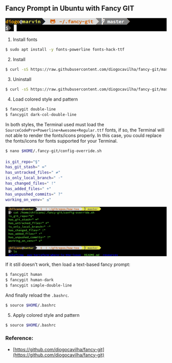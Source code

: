 ## Fancy Prompt in Ubuntu with Fancy GIT

![](fancy_prompt_ubuntu_with_fancy_git.png)

1) Install fonts
```sh
$ sudo apt install -y fonts-powerline fonts-hack-ttf
```

2) Install
```sh
$ curl -sS https://raw.githubusercontent.com/diogocavilha/fancy-git/master/install.sh | sh
```

3) Uninstall
```sh
$ curl -sS https://raw.githubusercontent.com/diogocavilha/fancy-git/master/uninstall.sh | sh
```

4) Load colored style and pattern
```sh
$ fancygit double-line
$ fancygit dark-col-double-line
```
In both styles, the Terminal used must load the `SourceCodePro+Powerline+Awesome+Regular.ttf` fonts, if so, the Terminal will not able to render the fonts/icons properly.
In this case, you could replace the fonts/icons for fonts supported for your Terminal.
```sh
$ nano $HOME/.fancy-git/config-override.sh

is_git_repo="§"
has_git_stash=" ∞"
has_untracked_files=" ≠"
is_only_local_branch=" ·"
has_changed_files=" !"
has_added_files=" +"
has_unpushed_commits=" ?"
working_on_venv=" ≤"
```
![](fancy_prompt_ubuntu_with_fancy_git_updated.png)

If it still doesn't work, then load a text-based fancy prompt:
```sh
$ fancygit human
$ fancygit human-dark
$ fancygit simple-double-line
``` 
And finally reload the `.bashrc`.
```sh
$ source $HOME/.bashrc 
``` 

5) Apply colored style and pattern
```sh 
$ source $HOME/.bashrc
```

### Reference:
- [https://github.com/diogocavilha/fancy-git](https://github.com/diogocavilha/fancy-git)
